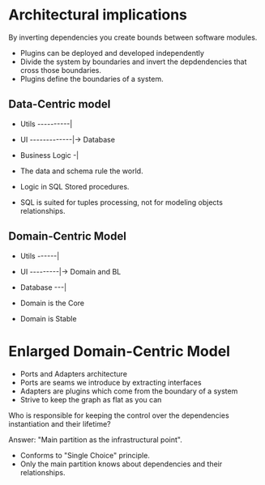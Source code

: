 # Architectural implications

By inverting dependencies you create bounds between software modules.

- Plugins can be deployed and developed independently
- Divide the system by boundaries and invert the depdendencies that cross those boundaries.
- Plugins define the boundaries of a system.

## Data-Centric model

- Utils ----------|
- UI -------------|-> Database
- Business Logic -|

- The data and schema rule the world.
- Logic in SQL Stored procedures.
- SQL is suited for tuples processing, not for modeling objects relationships.

## Domain-Centric Model

- Utils ------|
- UI ---------|-> Domain and BL
- Database ---|

- Domain is the Core
- Domain is Stable

# Enlarged Domain-Centric Model

- Ports and Adapters architecture
- Ports are seams we introduce by extracting interfaces
- Adapters are plugins which come from the boundary of a system
- Strive to keep the graph as flat as you can

Who is responsible for keeping the control over the dependencies instantiation and their
lifetime?

Answer: "Main partition as the infrastructural point".

- Conforms to "Single Choice" principle.
- Only the main partition knows about dependencies and their relationships.

